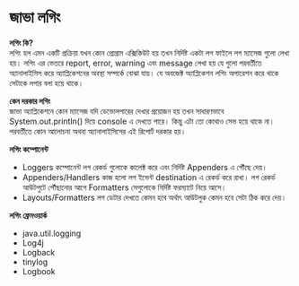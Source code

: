 # জাভা লগিং                

**লগিং কি?**               
লগিং হল এমন একটি প্রক্রিয়া যখন কোন প্রোগ্রাম এক্সিকিউট হয় তখন নির্দিষ্ট একটা লগ ফাইলে লগ ম্যাসেজ গুলো লেখা হয়। লগিং এর ভেতরে report, error, warning এবং message লেখা হয় যে গুলো পরবর্তীতে অ্যানালাইসিস করে অ্যাপ্লিকেশনের অবস্থা সম্পর্কে বোঝা যায়। যে অবজেক্ট অ্যাপ্লিকেশন লগিং অপারেশন করে থাকে সেটাকে লগার বলা হয়ে থাকে।              

**কেন দরকার লগিং**                                  
জাভা অ্যাপ্লিকেশনে কোন ম্যাসেজ যদি ডেভোলপারের দেখার প্রয়োজন হয় তখন সাধারণভাবে System.out.println() দিয়ে console এ দেখতে পারে। কিন্তু এটা তো কোথাও সেভ হয়ে থাকে না। পরবর্তীতে কোন আলোচনা অথবা অ্যানালাইসিসের এই রিপোর্ট দরকার হয়।                    

**লগিং কম্পোনেন্ট**    
* Loggers কম্পোনেন্ট লগ রেকর্ড গুলোকে কালেক্ট করে এবং নির্দিষ্ট Appenders এ পৌঁছে দেয়।                          
* Appenders/Handlers কাজ হলো লগ ইভেন্ট destination এ রেকর্ড করে রাখা। লগ রেকর্ড আউটপুটে পৌঁছানোর আগে Formatters সেগুলোকে নির্দিষ্ট ফরম্যাটে নিয়ে আসে।                  
* Layouts/Formatters লগ ডেটার দেখতে কেমন হবে অর্থাৎ আউটলুক কেমন হবে সেটা ঠিক করে দেয়।             

**লগিং ফ্রেমওয়ার্ক**                 
* java.util.logging
* Log4j
* Logback
* tinylog
* Logbook   

 
 